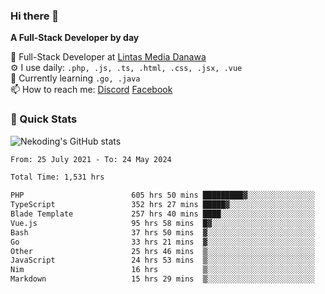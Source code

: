 ### Hi there 👋

**A Full-Stack Developer by day**

🔭 Full-Stack Developer at [Lintas Media Danawa](https://www.lintasmediadanawa.com/)  
⚙️ I use daily: `.php, .js, .ts, .html, .css, .jsx, .vue`  
🌱 Currently learning `.go, .java`  
📫 How to reach me: [Discord](https://discordapp.com/users/984448732999327766)  [Facebook](https://fb.me/tyvandi)  

### 🚀 Quick Stats  

![Nekoding's GitHub stats](https://github-readme-stats.vercel.app/api?username=nekoding&show_icons=true)

<!--START_SECTION:waka-->

```txt
From: 25 July 2021 - To: 24 May 2024

Total Time: 1,531 hrs

PHP                        605 hrs 50 mins █████████▓░░░░░░░░░░░░░░░   38.92 %
TypeScript                 352 hrs 27 mins █████▓░░░░░░░░░░░░░░░░░░░   22.64 %
Blade Template             257 hrs 40 mins ████░░░░░░░░░░░░░░░░░░░░░   16.55 %
Vue.js                     95 hrs 58 mins  █▓░░░░░░░░░░░░░░░░░░░░░░░   06.17 %
Bash                       37 hrs 50 mins  ▓░░░░░░░░░░░░░░░░░░░░░░░░   02.43 %
Go                         33 hrs 21 mins  ▓░░░░░░░░░░░░░░░░░░░░░░░░   02.14 %
Other                      25 hrs 46 mins  ▒░░░░░░░░░░░░░░░░░░░░░░░░   01.66 %
JavaScript                 24 hrs 53 mins  ▒░░░░░░░░░░░░░░░░░░░░░░░░   01.60 %
Nim                        16 hrs          ▒░░░░░░░░░░░░░░░░░░░░░░░░   01.03 %
Markdown                   15 hrs 29 mins  ▒░░░░░░░░░░░░░░░░░░░░░░░░   01.00 %
```

<!--END_SECTION:waka-->

<!--
**nekoding/nekoding** is a ✨ _special_ ✨ repository because its `README.md` (this file) appears on your GitHub profile.

Here are some ideas to get you started:

- 🔭 I’m currently working on ...
- 🌱 I’m currently learning ...
- 👯 I’m looking to collaborate on ...
- 🤔 I’m looking for help with ...
- 💬 Ask me about ...
- 📫 How to reach me: ...
- 😄 Pronouns: ...
- ⚡ Fun fact: ...
-->
